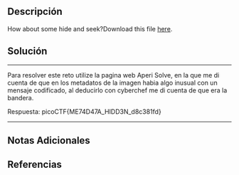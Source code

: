 ## Descripción

How about some hide and seek?Download this file [here](https://artifacts.picoctf.net/c_titan/131/unknown.zip).
## Solución

***
Para resolver este reto utilize la pagina web Aperi Solve, en la que me di cuenta de que en los metadatos de la imagen habia algo inusual con un mensaje codificado, al deducirlo con cyberchef me di cuenta de que era la bandera.

Respuesta: picoCTF{ME74D47A_HIDD3N_d8c381fd}
***
## Notas Adicionales

## Referencias